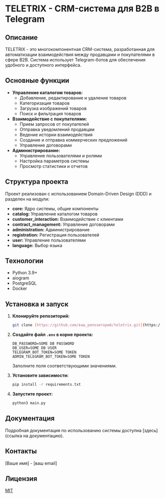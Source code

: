 # TELETRIX - CRM-система для B2B в Telegram

## Описание

TELETRIX - это многокомпонентная CRM-система, разработанная для автоматизации взаимодействия между продавцами и покупателями в сфере B2B. Система использует Telegram-ботов для обеспечения удобного и доступного интерфейса.

## Основные функции

* **Управление каталогом товаров:**
    * Добавление, редактирование и удаление товаров
    * Категоризация товаров
    * Загрузка изображений товаров
    * Поиск и фильтрация товаров
* **Взаимодействие с покупателями:**
    * Прием запросов от покупателей
    * Отправка уведомлений продавцам
    * Ведение истории взаимодействия
    * Создание и отправка коммерческих предложений
    * Управление договорами
* **Администрирование:**
    * Управление пользователями и ролями
    * Настройка параметров системы
    * Просмотр статистики и отчетов

## Структура проекта

Проект реализован с использованием Domain-Driven Design (DDD) и разделен на модули:

* **core:** Ядро системы, общие компоненты
* **catalog:** Управление каталогом товаров
* **customer_interaction:** Взаимодействие с клиентами
* **contract_management:** Управление договорами
* **administration:** Администрирование
* **registration:** Регистрация пользователей
* **user:** Управление пользователями
* **language:** Выбор языка


## Технологии

* Python 3.9+
* aiogram
* PostgreSQL
* Docker


## Установка и запуск

1.  **Клонируйте репозиторий:**

    ```bash
    git clone [https://github.com/ваш_репозиторий/teletrix.git](https://www.google.com/search?q=https://github.com/%D0%B2%D0%B0%D1%88_%D1%80%D0%B5%D0%BF%D0%BE%D0%B7%D0%B8%D1%82%D0%BE%D1%80%D0%B8%D0%B9/teletrix.git)
    ```

2.  **Создайте файл `.env` в корне проекта:**

    ```
    DB_PASSWORD=SOME DB PASSWORD
    DB_USER=SOME DB USER
    TELEGRAM_BOT_TOKEN=SOME TOKEN
    ADMIN_TELEGRAM_BOT_TOKEN=SOME TOKEN
    ```
    Заполните поля соответствующими значениями.

3.  **Установите зависимости:**

    ```bash
    pip install -r requirements.txt
    ```

4.  **Запустите проект:**

    ```bash
    python3 main.py
    ```

## Документация

Подробная документация по использованию системы доступна [здесь](ссылка на документацию).


## Контакты

[Ваше имя] - [ваш email]

## Лицензия

[MIT](https://choosealicense.com/licenses/mit/)